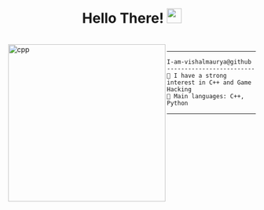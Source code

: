 <h1 align="center">
  Hello There!
  <img src="https://media.giphy.com/media/hvRJCLFzcasrR4ia7z/giphy.gif" width="30"></h1>
<br/>

<img align="left" src="https://upload.wikimedia.org/wikipedia/commons/1/18/ISO_C%2B%2B_Logo.svg" alt="cpp" width="320" />
<hr>

```
I-am-vishalmaurya@github
-------------------------
📝 I have a strong interest in C++ and Game Hacking
🌟 Main languages: C++, Python
```
<hr>
